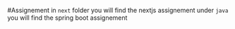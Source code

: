 #Assignement
 in `next` folder you will find the nextjs assignement
 under `java` you will find the spring boot assignement
